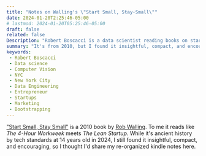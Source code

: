 ```yaml
---
title: "Notes on Walling's \"Start Small, Stay-Small\""
date: 2024-01-20T2:25:46-05:00
# lastmod: 2024-01-20T05:25:46-05:00
draft: false
related: false
Description: "Robert Boscacci is a data scientist reading books on startups and micro-saas" # Keep to 150-160 chars
summary: "It's from 2010, but I found it insightful, compact, and encouraging"
keywords:
 - Robert Boscacci
 - Data science
 - Computer Vision
 - NYC
 - New York City
 - Data Engineering
 - Entrepreneur
 - Startups
 - Marketing
 - Bootstrapping
---
```


["Start Small, Stay Small"](https://www.amazon.com/Start-Small-Stay-Developers-Launching-ebook/dp/B003YH9MMI/ref=sr_1_1?ie=UTF8&qid=1525801112&sr=8-1&keywords=start+small+stay+small) is a 2010 book by [Rob Walling](https://robwalling.com/). To me it reads like _The 4-Hour Workweek_ meets _The Lean Startup_. While it's ancient history by tech standards at 14 years old in 2024, I still found it insightful, compact, and encouraging, so I thought I'd share my re-organized kindle notes here.
